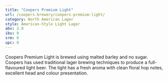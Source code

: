 ```yaml
---
title: "Coopers Premium Light"
url: /coopers-brewery/coopers-premium-light/
category: North American Lager
style: American-Style Light Lager
abv: 2.9
ibu: 0
srm: 0
upc: 0
---
```

Coopers Premium Light is brewed using malted barley and no sugar.  Coopers has used traditional lager brewing techniques to produce a full-flavoured light beer.  The light has a fresh aroma with clean floral hop notes, excellent head and colour presentation.
